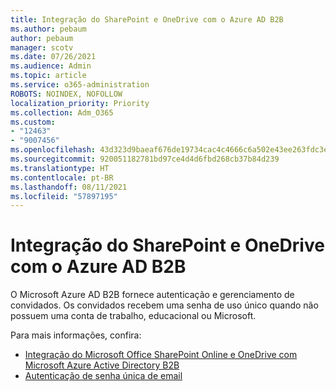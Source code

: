 ```yaml
---
title: Integração do SharePoint e OneDrive com o Azure AD B2B
ms.author: pebaum
author: pebaum
manager: scotv
ms.date: 07/26/2021
ms.audience: Admin
ms.topic: article
ms.service: o365-administration
ROBOTS: NOINDEX, NOFOLLOW
localization_priority: Priority
ms.collection: Adm_O365
ms.custom:
- "12463"
- "9007456"
ms.openlocfilehash: 43d323d9baeaf676de19734cac4c4666c6a502e43ee263fdc3ed037567472208
ms.sourcegitcommit: 920051182781bd97ce4d4d6fbd268cb37b84d239
ms.translationtype: HT
ms.contentlocale: pt-BR
ms.lasthandoff: 08/11/2021
ms.locfileid: "57897195"
---
```

# <a name="sharepoint-and-onedrive-integration-with-azure-ad-b2b"></a>Integração do SharePoint e OneDrive com o Azure AD B2B

O Microsoft Azure AD B2B fornece autenticação e gerenciamento de convidados. Os convidados recebem uma senha de uso único quando não possuem uma conta de trabalho, educacional ou Microsoft.

Para mais informações, confira: 

- [Integração do Microsoft Office SharePoint Online e OneDrive com Microsoft Azure Active Directory B2B](https://docs.microsoft.com/sharepoint/sharepoint-azureb2b-integration)
- [Autenticação de senha única de email](https://docs.microsoft.com/azure/active-directory/external-identities/one-time-passcode)

